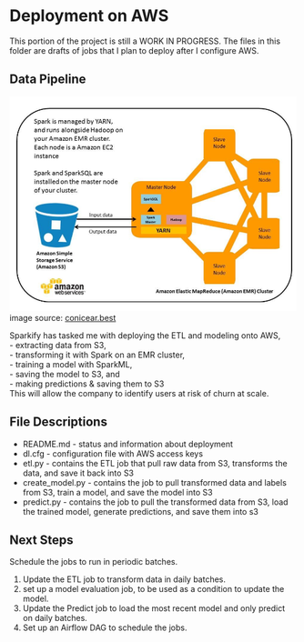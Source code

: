 # Deployment on AWS  
This portion of the project is still a WORK IN PROGRESS. The files in this folder are drafts of jobs that I plan to deploy after I configure AWS.  
  
  
## Data Pipeline  
![PySpark Framework](https://github.com/janniec/PySparkify/blob/main/images/AWS_EMR.jpg)  
image source: [conicear.best](https://conicear.best/product_details/4405045.html)  
  
Sparkify has tasked me with deploying the ETL and modeling onto AWS,   
    - extracting data from S3,  
    - transforming it with Spark on an EMR cluster,  
    - training a model with SparkML,  
    - saving the model to S3, and  
    - making predictions & saving them to S3  
This will allow the company to identify users at risk of churn at scale.  
  
   
## File Descriptions   
- README.md - status and information about deployment  
- dl.cfg - configuration file with AWS access keys  
- etl.py - contains the ETL job that pull raw data from S3, transforms the data, and save it back into S3  
- create_model.py - contains the job to pull transformed data and labels from S3, train a model, and save the model into S3  
- predict.py - contains the job to pull the transformed data from S3, load the trained model, generate predictions, and save them into s3  
  
  
## Next Steps   
Schedule the jobs to run in periodic batches.   
1. Update the ETL job to transform data in daily batches.  
2. set up a model evaluation job, to be used as a condition to update the model.  
3. Update the Predict job to load the most recent model and only predict on daily batches.  
4. Set up an Airflow DAG to schedule the jobs.  
